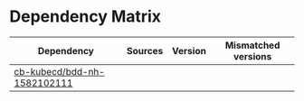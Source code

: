 # Dependency Matrix

Dependency | Sources | Version | Mismatched versions
---------- | ------- | ------- | -------------------
[cb-kubecd/bdd-nh-1582102111](https://github.com/cb-kubecd/bdd-nh-1582102111.git) |  | []() | 
